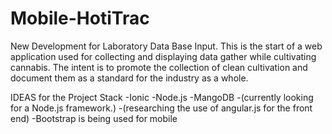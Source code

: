 # Mobile-HotiTrac
New Development for Laboratory Data Base Input.
This is the start of a web application used for collecting and displaying data gather while cultivating cannabis.
The intent is to promote the collection of clean cultivation and document them as a standard for the industry as a whole.

IDEAS for the Project Stack
-Ionic
-Node.js
-MangoDB
-(currently looking for a Node.js framework.)
-(researching the use of angular.js for the front end)
-Bootstrap is being used for mobile

